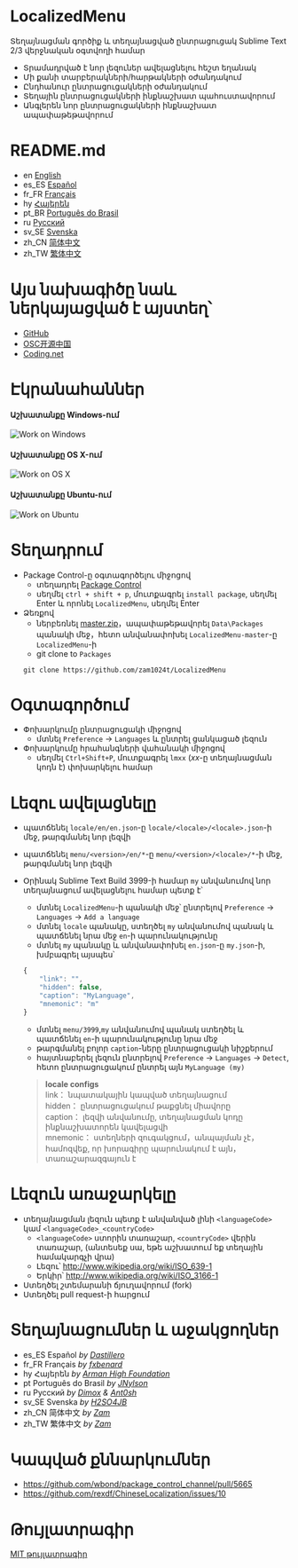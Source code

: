 # LocalizedMenu
Տեղայնացման գործիք և տեղայնացված ընտրացուցակ Sublime Text 2/3 վերջնական օգտվողի համար

- Տրամադրված է նոր լեզուներ ավելացնելու հեշտ եղանակ
- Մի քանի տարբերակների/հարթակների օժանդակում
- Ընդհանուր ընտրացուցակների օժանդակում
- Տեղային ընտրացուցակների ինքնաշխատ պահուստավորում
- Անգլերեն նոր ընտրացուցակների ինքնաշխատ ապափաթեթավորում

# README.md
- en [English](../README.md)
- es_ES [Español](README.es_ES.md)
- fr_FR [Français](README.fr_FR.md)
- hy [Հայերեն](README.hy.md)
- pt_BR [Português do Brasil](README.pt_BR.md)
- ru [Русский](README.ru.md)
- sv_SE [Svenska](README.sv_SE.md)
- zh_CN [简体中文](README.zh_CN.md)
- zh_TW [繁体中文](README.zh_TW.md)

# Այս նախագիծը նաև ներկայացված է այստեղ՝
- [GitHub](https://github.com/zam1024t/LocalizedMenu)
- [OSC开源中国](https://git.oschina.net/zam1024t/LocalizedMenu)
- [Coding.net](https://coding.net/u/zam1024t/p/LocalizedMenu/git)

# Էկրանահաններ
#### Աշխատանքը Windows-ում
![Work on Windows](https://raw.githubusercontent.com/zam1024t/LocalizedMenu/shots/shots/LocalizedMenu_win.gif)
#### Աշխատանքը OS X-ում
![Work on OS X](https://raw.githubusercontent.com/zam1024t/LocalizedMenu/shots/shots/LocalizedMenu_osx.gif)
#### Աշխատանքը Ubuntu-ում
![Work on Ubuntu](https://raw.githubusercontent.com/zam1024t/LocalizedMenu/shots/shots/LocalizedMenu_linux.gif)

# Տեղադրում
- Package Control-ը օգտագործելու միջոցով
	- տեղադրել [Package Control](https://packagecontrol.io/installation)
	- սեղմել `ctrl + shift + p`, մուտքագրել `install package`, սեղմել Enter և որոնել `LocalizedMenu`, սեղմել Enter
- Ձեռքով
	- ներբեռնել [master.zip](https://github.com/zam1024t/LocalizedMenu/archive/master.zip)，ապափաթեթավորել `Data\Packages` պանակի մեջ，հետո անվանափոխել `LocalizedMenu-master`-ը `LocalizedMenu`-ի
	- git clone to `Packages`
	```
	git clone https://github.com/zam1024t/LocalizedMenu
	```

# Օգտագործում
- Փոխարկումը ընտրացուցակի միջոցով
	- մտնել `Preference` -> `Languages` և ընտրել ցանկացած լեզուն
- Փոխարկումը հրահանգների վահանակի միջոցով
	- սեղմել `Ctrl+Shift+P`, մուտքագրել `lmxx` (*xx*-ը տեղայնացման կոդն է) փոխարկելու համար

# Լեզու ավելացնելը
- պատճենել `locale/en/en.json`-ը `locale/<locale>/<locale>.json`-ի մեջ, թարգմանել նոր լեզվի
- պատճենել `menu/<version>/en/*`-ը `menu/<version>/<locale>/*`-ի մեջ, թարգմանել նոր լեզվի
- Օրինակ Sublime Text Build 3999-ի համար `my` անվանումով նոր տեղայնացում ավելացնելու համար պետք է՝
	- մտնել `LocalizedMenu`-ի պանակի մեջ՝ ընտրելով `Preference` -> `Languages` -> `Add a language`
	- մտնել `locale` պանակը, ստեղծել `my` անվանումով պանակ և պատճենել նրա մեջ `en`-ի պարունակությունը
	- մտնել `my` պանակը և անվանափոխել `en.json`-ը `my.json`-ի, խմբագրել այսպես՝

	```JavaScript
	{
		"link": "",
		"hidden": false,
		"caption": "MyLanguage",
		"mnemonic": "m"
	}
	```

	- մտնել `menu/3999`,`my` անվանումով պանակ ստեղծել և պատճենել `en`-ի պարունակությունը նրա մեջ
	- թարգմանել բոլոր `caption`-ները ընտրացուցակի նիշքերում
	- հայտնաբերել լեզուն ընտրելով `Preference` -> `Languages` -> `Detect`, հետո ընտրացուցակում ընտրել այն `MyLanguage (my)`

	> **locale configs**<br>
	> link： նպատակային կապված տեղայնացում<br>
	> hidden： ընտրացուցակում թաքցնել միավորը<br>
	> caption： լեզվի անվանումը, տեղայնացման կոդը ինքնաշխատորեն կավելացվի<br>
	> mnemonic： ստեղների զուգակցում，անպայման չէ，համոզվեք, որ խորագիրը պարունակում է այն，տառաշարազգայուն է

# Լեզուն առաջարկելը
- տեղայնացման լեզուն պետք է անվանված լինի `<languageCode>` կամ `<languageCode>_<countryCode>`
	- `<languageCode>` ստորին տառաշար, `<countryCode>` վերին տառաշար, (անտեսեք սա, եթե աշխատում եք տեղային համակարգչի վրա)
	- Լեզու՝ http://www.wikipedia.org/wiki/ISO_639-1
	- Երկիր՝ http://www.wikipedia.org/wiki/ISO_3166-1
- Ստեղծել շտեմարանի ճյուղավորում (fork)
- Ստեղծել pull request-ի հարցում

# Տեղայնացումներ և աջակցողներ
- es_ES Español *by [Dastillero](https://github.com/dap39)*
- fr_FR Français *by [fxbenard](https://github.com/fxbenard)*
- hy Հայերեն *by [Arman High Foundation](https://github.com/ArmanHigh)*
- pt Português do Brasil *by [JNylson](https://github.com/jnylson)*
- ru Русский *by [Dimox](http://dimox.name) & [Ant0sh](https://github.com/Ant0sh)*
- sv_SE Svenska *by [H2SO4JB](https://github.com/H2SO4JB)*
- zh_CN 简体中文 *by [Zam](https://github.com/zam1024t)*
- zh_TW 繁体中文 *by [Zam](https://github.com/zam1024t)*

# Կապված քննարկումներ
- https://github.com/wbond/package_control_channel/pull/5665
- https://github.com/rexdf/ChineseLocalization/issues/10

# Թույլատրագիր
[MIT թույլատրագիր](ԹՈՒՅԼԱՏՐԱԳԻՐ)

